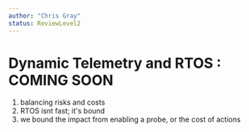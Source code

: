 ```yaml
---
author: "Chris Gray"
status: ReviewLevel2
---
```


# Dynamic Telemetry and RTOS : COMING SOON

1. balancing risks and costs
1. RTOS isnt fast; it's bound
1. we bound the impact from enabling a probe, or the cost of actions

